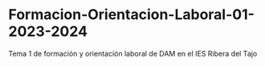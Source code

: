# Formacion-Orientacion-Laboral-01-2023-2024
Tema 1 de formación y orientación laboral de DAM en el IES Ribera del Tajo
